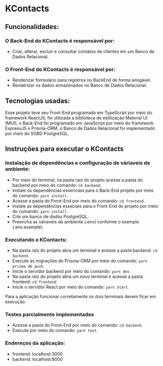 # KContacts

## Funcionalidades:
### O Back-End do KContacts é responsável por:

- Criar, alterar, excluir e consultar contatos de clientes em um Banco de Dados Relacional.

### O Front-End do KContacts é responsável por:

- Renderizar formulário para registros no BackEnd de forma amigável.
- Renderizar os dados armazenados no Banco de Dados Relacional.

## Tecnologias usadas:
Esse projeto teve seu Front-End programado em TypeScript por meio do framework ReactJS, foi utilizada a biblioteca de estilização Material UI (MUI), o Back-End foi programado em JavaScript por meio do framework ExpressJS e Prisma-ORM, o Banco de Dados Relacional foi implementado por meio do SGBD PostgreSQL.

## Instruções para executar o KContacts
### Instalação de dependências e configuração de váriaveis de ambiente:
- Por meio do terminal, na pasta raiz do projeto acesse a pasta do backend por meio do comando: ```cd backend```.
- Instale os dependências essenciais para o Back-End projeto por meio do comando: ```yarn install```.
- Acesse a pasta do Front-End por meio do comando: ```cd frontend```.
- Instale as dependências esseciais para o Front-End do projeto por meio do comando: ```yarn install```.
- Crie um banco de dados PostgreSQL.
- Preencha as váriaveis de ambiente (.env) conforme o exemplo (.env.example).

### Executando o KContacts:
- Na pasta raiz do projeto abra um terminal e acesse a pasta backend: ```cd backend```. 
- Execute as migrações do Prisma-ORM por meio do comando: ```yarn prisma db push```.
- Inicie o servidor backend por meio do comando: ```yarn dev```.
- Na pasta raiz do projeto abra um novo terminal e acesse a pasta frontend: ```cd frontend``` 
- Inicie o servidor React por meio do comando: ```yarn start``` 

Para a aplicação funcionar corretamente os dois terminais devem ficar em execução.

### Testes parcialmente implementados
- Acesse a pasta do Front-End por meio do comando: ```cd backend```.
- Execute por meio do comando: ```yarn test```.

### Endereços da aplicação:
- frontend: localhost:3000
- backend: localhost:8000

